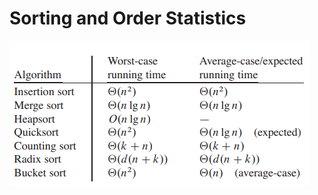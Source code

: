 # Sorting and Order Statistics

![Comparison of sorting algorithms](../../../.gitbook/assets/image%20%2822%29.png)

